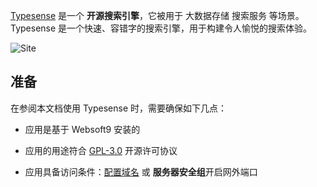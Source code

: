 [Typesense](https://typesense.org/) 是一个 **开源搜索引擎**，它被用于 大数据存储 搜索服务  等场景。Typesense 是一个快速、容错字的搜索引擎，用于构建令人愉悦的搜索体验。


![Site](https://libs.websoft9.com/Websoft9/DocsPicture/zh/typesense/typesense-gui-websoft9.jpg)


## 准备

在参阅本文档使用 Typesense 时，需要确保如下几点：

- 应用是基于 Websoft9 安装的

- 应用的用途符合 [GPL-3.0](https://opensource.org/licenses/GPL-3.0) 开源许可协议

- 应用具备访问条件：[配置域名](./domain-set) 或 **服务器安全组**开启网外端口